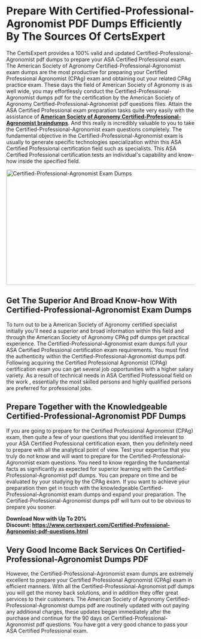 <h1><strong>Prepare With Certified-Professional-Agronomist PDF Dumps Efficiently By The Sources Of CertsExpert</strong></h1>
<p>The CertsExpert provides a 100% valid and updated Certified-Professional-Agronomist pdf dumps to prepare your ASA Certified Professional exam. The American Society of Agronomy Certified-Professional-Agronomist exam dumps are the most productive for preparing your Certified Professional Agronomist (CPAg) exam and obtaining out your related CPAg practice exam. These days the field of American Society of Agronomy is as well wide, you may effortlessly conduct the Certified-Professional-Agronomist dumps pdf for the certification by the American Society of Agronomy Certified-Professional-Agronomist pdf questions files. Attain the ASA Certified Professional exam preparation tasks quite very easily with the assistance of <a href="https://www.certsexpert.com/Certified-Professional-Agronomist-pdf-questions.html"><strong>American Society of Agronomy Certified-Professional-Agronomist braindumps</strong></a>. And this really is incredibly valuable to you to take the Certified-Professional-Agronomist exam questions completely. The fundamental objective in the Certified-Professional-Agronomist exam is usually to generate specific technologies specialization within this ASA Certified Professional certification field such as specialists. This ASA Certified Professional certification tests an individual's capability and know-how inside the specified field.</p>
<p><img src="https://i.ibb.co/FBBQG9X/Copy-of-Copy-of-Copy-of-Copy-of-Copy-of-Minimalist-Business-You-Tube-Thumbnail-25.png" alt="Certified-Professional-Agronomist Exam Dumps" width="550" height="309" /></p>
<h2><strong>Get The Superior And Broad Know-how With Certified-Professional-Agronomist Exam Dumps</strong></h2>
<p>To turn out to be a American Society of Agronomy certified specialist initially you'll need a superior and broad information within this field and through the American Society of Agronomy CPAg pdf dumps get practical experience. The Certified-Professional-Agronomist exam dumps full your ASA Certified Professional certification exam requirements. You must find the authenticity within the Certified-Professional-Agronomist dumps pdf. Following acquiring the Certified Professional Agronomist (CPAg) certification exam you can get several job opportunities with a higher salary variety. As a result of technical needs in ASA Certified Professional field on the work , essentially the most skilled persons and highly qualified persons are preferred for professional jobs.&nbsp;</p>
<h2><strong>Prepare Together with the Knowledgeable Certified-Professional-Agronomist PDF Dumps</strong></h2>
<p>If you are going to prepare for the Certified Professional Agronomist (CPAg) exam, then quite a few of your questions that you identified irrelevant to your ASA Certified Professional certification exam, then you definitely need to prepare with all the analytical point of view. Test your expertise that you truly do not know and will want to prepare for the Certified-Professional-Agronomist exam questions. You need to know regarding the fundamental facts as significantly as expected for superior learning with the Certified-Professional-Agronomist pdf dumps. You can prepare on time and be evaluated by your studying by the CPAg exam. If you want to achieve your preparation then get in touch with the knowledgeable Certified-Professional-Agronomist exam dumps and expand your preparation. The Certified-Professional-Agronomist dumps pdf will turn out to be obvious to prepare you sooner.</p>
<p><strong>Download Now with Up To 20% Discount:&nbsp;<a href="https://www.certsexpert.com/Certified-Professional-Agronomist-pdf-questions.html">https://www.certsexpert.com/Certified-Professional-Agronomist-pdf-questions.html</a></strong></p>
<h2><strong>Very Good Income Back Services On Certified-Professional-Agronomist Dumps PDF</strong></h2>
<p>However, the Certified-Professional-Agronomist exam dumps are extremely excellent to prepare your Certified Professional Agronomist (CPAg) exam in efficient manners. With all the Certified-Professional-Agronomist pdf dumps you will get the money back solutions, and in addition they offer great services to their customers. The American Society of Agronomy Certified-Professional-Agronomist dumps pdf are routinely updated with out paying any additional charges, these updates began immediately after the purchase and continue for the 90 days on Certified-Professional-Agronomist pdf questions. You have got a very good chance to pass your ASA Certified Professional exam.</p>
